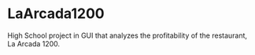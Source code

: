 # LaArcada1200
High School project in GUI that analyzes the profitability of the restaurant, La Arcada 1200.
